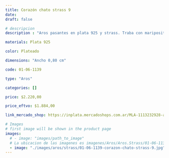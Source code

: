 ```yaml
---
title: Corazón chato strass 9
date: 
draft: false

# descripcion
description : "Aros pasantes en plata 925 y strass. Traba con mariposita."

materials: Plata 925

color: Plateado

dimensions: "Ancho 0,80 cm"

code: 01-06-1139

type: "Aros"

categories: []

price: $2.220,00

price_eftvo: $1.884,00

link_mercado_shop: https://inplata.mercadoshops.com.ar/MLA-1113232928-aros-en-plata-925-y-strass-corazón-chato-9-_JM

# Images
# first image will be shown in the product page
images:
  # - image: "images/path_to_image"
  # La ubicacion de las imagenes es imagenes/Aros/Aros.Strass/01-06-1139-corazon-chato-strass-9
  - image: "./images/aros/strass/01-06-1139-corazon-chato-strass-9.jpg"
---
```

